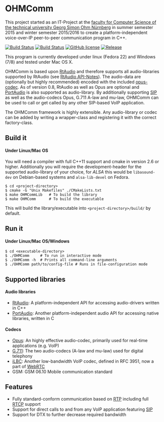 # OHMComm
This project started as an IT-Project at the [faculty for Computer Science of the technical university Georg Simon Ohm Nürnberg](http://www.th-nuernberg.de/seitenbaum/fakultaeten/informatik/page.html) in summer semester 2015 and winter semester 2015/2016 to create a platform-independent voice-over-IP peer-to-peer communication program in C++.

[![Build Status](https://travis-ci.org/doe300/OHMComm.svg)](https://travis-ci.org/doe300/OHMComm)
[![Build Status](https://ci.appveyor.com/api/projects/status/58fv0pln0jv270am?svg=true)](https://ci.appveyor.com/project/doe300/ohmcomm)
[![GitHub license](https://img.shields.io/github/license/doe300/OHMComm.svg)](https://github.com/doe300/OHMComm/blob/master/LICENSE)
[![Release](https://img.shields.io/github/tag/doe300/OHMComm.svg)](https://github.com/doe300/OHMComm/releases/latest)

This program is currently developed under linux (Fedora 22) and Windows (7/8) and tested under Mac OS X.

OHMComm is based upon [RtAudio](http://www.music.mcgill.ca/~gary/rtaudio/) and therefore supports all audio-libraries supported by RtAudio (see [RtAudio API-Notes](http://www.music.mcgill.ca/~gary/rtaudio/apinotes.html)). 
The audio-data are (optionally but highly recommended) encoded with the included [opus-codec](http://www.opus-codec.org/).
As of version 0.8, RtAudio as well as Opus are optional and [PortAudio](http://www.portaudio.com/) is also supported as audio-library.
By additionally supporting [SIP](https://tools.ietf.org/html/rfc3261) as well as the audio-codecs Opus, G.711 A-law and mu-law, 
OHMComm can be used to call or get called by any other SIP-based VoIP application.

The OHMComm framework is highly extensible. Any audio-library or codec can be added by writing a wrapper-class 
and registering it with the correct factory-class.

## Build it

#### Under Linux/Mac OS
You will need a compiler with full C++11 support and cmake in version 2.6 or higher.
Additionally you will require the development-header for the supported audio-library of your choice,
for *ALSA* this would be `libasound-dev` on Debian-based systems and `alsa-lib-devel` on Fedora.

	$ cd <project-directory>
	$ cmake -G "Unix Makefiles" ./CMakeLists.txt
	$ make OHMCommLib	# To build the library
	$ make OHMComm		# To build the executable

This will build the library/executable into `<project-directory>/build/` by default.
## Run it

#### Under Linux/Mac OS/Windows

	$ cd <executable-directory>	
	$ ./OHMComm		# To run in interactive mode
	$ ./OHMComm	-h	# Prints all command-line arguments
	$ ./OHMComm path/to/config-file	# Runs in file-configuration mode

## Supported libraries
#### Audio libraries
- [RtAudio](http://www.music.mcgill.ca/~gary/rtaudio/): A platform-independent API for accessing audio-drivers written in C++
- [PortAudio](http://www.portaudio.com/): Another platform-independent audio API for accessing native libraries, written in C

#### Codecs
- [Opus](http://www.opus-codec.org/): An highly effective audio-codec, primarily used for real-time applications (e.g. VoIP)
- [G.711](https://www.itu.int/rec/T-REC-G.711): The two audio-codecs (A-law and mu-law) used for digital telephony
- [iLBC](https://tools.ietf.org/html/rfc3951): Another low-bandwidth VoIP codec, defined in RFC 3951, now a part of [WebRTC](https://webrtc.org/)
- GSM: GSM 06.10 Mobile communication standard

## Features
- Fully standard-conform communication based on [RTP](https://tools.ietf.org/html/rfc3550) including full [RTCP](https://tools.ietf.org/html/rfc3550#section-6) support
- Support for direct calls to and from any VoIP application featuring [SIP](https://tools.ietf.org/html/rfc3261)
- Support for DTX to further decrease required bandwidth

